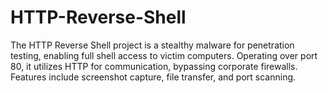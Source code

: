 # HTTP-Reverse-Shell
The HTTP Reverse Shell project is a stealthy malware for penetration testing, enabling full shell access to victim computers. Operating over port 80, it utilizes HTTP for communication, bypassing corporate firewalls. Features include screenshot capture, file transfer, and port scanning.
